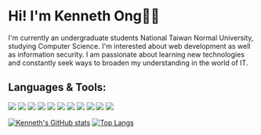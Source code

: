# Hi! I'm Kenneth Ong👨‍💻

I'm currently an undergraduate students National Taiwan Normal University, studying Computer Science. I'm interested about web development as well as information security. I am passionate about learning new technologies and constantly seek ways to broaden my understanding in the world of IT.

## Languages & Tools:

<p>
<img src="https://cdn.jsdelivr.net/gh/devicons/devicon/icons/c/c-original.svg" />          
<img src="https://cdn.jsdelivr.net/gh/devicons/devicon/icons/cplusplus/cplusplus-original.svg" />
<img src="https://cdn.jsdelivr.net/gh/devicons/devicon/icons/python/python-original.svg" />
<img src="https://cdn.jsdelivr.net/gh/devicons/devicon/icons/html5/html5-original.svg" />
<img src="https://cdn.jsdelivr.net/gh/devicons/devicon/icons/css3/css3-original.svg" />          
<img src="https://cdn.jsdelivr.net/gh/devicons/devicon/icons/javascript/javascript-original.svg" />        
<img src="https://cdn.jsdelivr.net/gh/devicons/devicon/icons/git/git-original.svg" />
<img src="https://cdn.jsdelivr.net/gh/devicons/devicon/icons/docker/docker-original.svg" />
<img src="https://cdn.jsdelivr.net/gh/devicons/devicon/icons/svelte/svelte-original.svg" /> 
<img src="https://cdn.jsdelivr.net/gh/devicons/devicon/icons/vim/vim-original.svg" />
<img src="https://cdn.jsdelivr.net/gh/devicons/devicon/icons/vscode/vscode-original.svg" />          
</p>

[![Kenneth's GitHub stats](https://github-readme-stats.vercel.app/api?username=KennethOng02&show_icons=true&theme=gruvbox)](https://github.com/anuraghazra/github-readme-stats)
[![Top Langs](https://github-readme-stats.vercel.app/api/top-langs/?username=KennethOng02&size_weight=0.5&count_weight=0.5&layout=compact&hide=html,css,lua)](https://github.com/anuraghazra/github-readme-stats)

<!--
**KennethOng02/KennethOng02** is a ✨ _special_ ✨ repository because its `README.md` (this file) appears on your GitHub profile.

Here are some ideas to get you started:

- 🔭 I’m currently working on ...
- 🌱 I’m currently learning ...
- 👯 I’m looking to collaborate on ...
- 🤔 I’m looking for help with ...
- 💬 Ask me about ...
- 📫 How to reach me: ...
- 😄 Pronouns: ...
- ⚡ Fun fact: ...
-->

